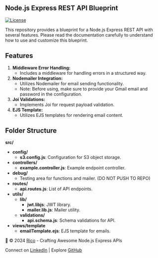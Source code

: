 ## Node.js Express REST API Blueprint

[![License](https://img.shields.io/badge/License-MIT-blue.svg)](https://opensource.org/licenses/MIT)

This repository provides a blueprint for a Node.js Express REST API with several features. Please read the documentation carefully to understand how to use and customize this blueprint.

## Features

1.  **Middleware Error Handling:**
    - Includes a middleware for handling errors in a structured way.
2.  **Nodemailer Integration:**
    - Utilizes Nodemailer for email sending functionality.
    - Note: Before using, make sure to provide your Gmail email and password in the configuration.
3.  **Joi Validations:**
    - Implements Joi for request payload validation.
4.  **EJS Template:**
    - Utilizes EJS templates for rendering email content.

## Folder Structure

**src/**

- **config/**
  - **s3.config.js**: Configuration for S3 object storage.
- **controllers/**
  - **example.controller.js**: Example endpoint controller.
- **debug/**
  - Testing area for functions and mailer. (DO NOT PUSH TO REPO)
- **routes/**
  - **api.routes.js**: List of API endpoints.
- **utils/**
  - **lib/**
    - **jwt.libjs**: JWT library.
    - **mailer.lib.js**: Mailer utility.
  - **validations/**
    - **api.schema.js**: Schema validations for API.
- **views/template**
  - **emailTemplate.ejs**: EJS template for emails.

🚀 © 2024 [Rico](https://www.rinaru.com/) \- Crafting Awesome Node.js Express APIs

Connect on [LinkedIn](https://www.linkedin.com/in/rico-rinaru/) | Explore [GitHub](https://github.com/Alien-404)
